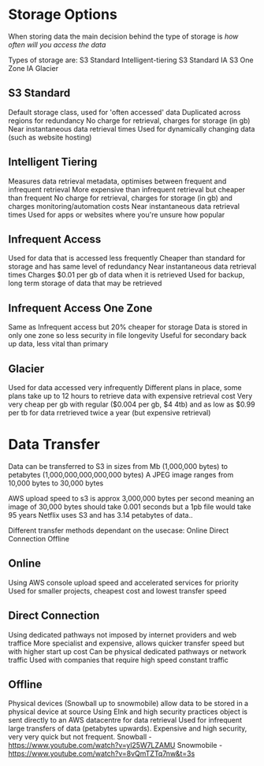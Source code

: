 # Storage Options
When storing data the main decision behind the type of storage is
*how often will you access the data* 

Types of storage are: 
S3 Standard
Intelligent-tiering
S3 Standard IA
S3 One Zone IA
Glacier

## S3 Standard
Default storage class, used for 'often accessed' data
Duplicated across regions for redundancy
No charge for retrieval, charges for storage (in gb)
Near instantaneous data retrieval times
Used for dynamically changing data (such as website hosting)

## Intelligent Tiering
Measures data retrieval metadata, optimises between frequent and infrequent retrieval
More expensive than infrequent retrieval but cheaper than frequent
No charge for retrieval, charges for storage (in gb) and charges monitoring/automation costs 
Near instantaneous data retrieval times
Used for apps or websites where you're unsure how popular

## Infrequent Access
Used for data that is accessed less frequently
Cheaper than standard for storage and has same level of redundancy
Near instantaneous data retrieval times
Charges $0.01 per gb of data when it is retrieved
Used for backup, long term storage of data that may be retrieved

## Infrequent Access One Zone
Same as Infrequent access but 20% cheaper for storage
Data is stored in only one zone so less security in file longevity
Useful for secondary back up data, less vital than primary

## Glacier
Used for data accessed very infrequently
Different plans in place, some plans take up to 12 hours to retrieve data with expensive retrieval cost
Very very cheap per gb with regular ($0.004 per gb, $4 4tb) and as low as $0.99 per tb for data rretrieved twice a year (but expensive retrieval)

# Data Transfer 

Data can be transferred to S3 in sizes from Mb (1,000,000 bytes) to petabytes (1,000,000,000,000,000 bytes)
A JPEG image ranges from 10,000 bytes to 30,000 bytes 

AWS upload speed to s3 is approx 3,000,000 bytes per second meaning an image of 30,000 bytes should take 0.001 seconds but a 1pb file would take 95 years
Netflix uses S3 and has 3.14 petabytes of data.. 

Different transfer methods dependant on the usecase: 
Online
Direct Connection
Offline

## Online 
Using AWS console upload speed and accelerated services for priority
Used for smaller projects, cheapest cost and lowest transfer speed

## Direct Connection
Using dedicated pathways not imposed by internet providers and web traffice
More specialist and expensive, allows quicker transfer speed but with higher start up cost
Can be physical dedicated pathways or network traffic
Used with companies that require high speed constant traffic 

## Offline
Physical devices (Snowball up to snowmobile) allow data to be stored in a physical device at source
Using EInk and high security practices object is sent directly to an AWS datacentre for data retrieval
Used for infrequent large transfers of data (petabytes upwards). Expensive and high security, very very quick but not frequent. 
Snowball - https://www.youtube.com/watch?v=yl25W7LZAMU
Snowmobile - https://www.youtube.com/watch?v=8vQmTZTq7nw&t=3s


